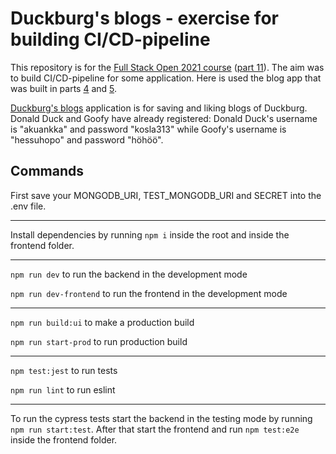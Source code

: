 # Duckburg's blogs - exercise for building CI/CD-pipeline

This repository is for the [Full Stack Open 2021 course](https://fullstackopen.com/en/) ([part 11](https://fullstackopen.com/en/part11)). The aim was to build CI/CD-pipeline for some application. Here is used the blog app that was built in parts [4](https://github.com/ankaleh/full-stack-osa4-blogilista) and [5](https://github.com/ankaleh/full-stack-osa5-bloglist-fronted). 

[Duckburg's blogs](https://duckburg-blogs.herokuapp.com/) application is for saving and liking blogs of Duckburg. Donald Duck and Goofy have already registered: Donald Duck's username is "akuankka" and password "kosla313" while Goofy's username is "hessuhopo" and password "höhöö".

## Commands

First save your MONGODB_URI, TEST_MONGODB_URI and SECRET into the .env file.

***

Install dependencies by running `npm i` inside the root and inside the frontend folder.

***

`npm run dev` to run the backend in the development mode

`npm run dev-frontend` to run the frontend in the development mode

***

`npm run build:ui` to make a production build

`npm run start-prod` to run production build

***

`npm test:jest` to run tests

`npm run lint` to run eslint

***

To run the cypress tests start the backend in the testing mode by running `npm run start:test`. After that start the frontend and run `npm test:e2e` inside the frontend folder.




